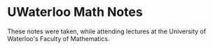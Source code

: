# UWaterloo Math Notes

These notes were taken, while attending lectures at the University of Waterloo's Faculty of Mathematics.
